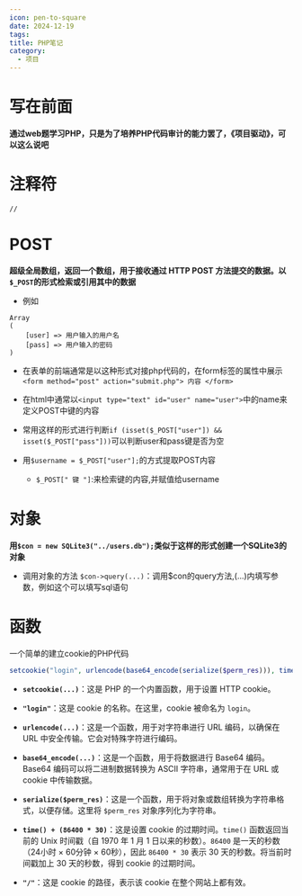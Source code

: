 ```yaml
---
icon: pen-to-square
date: 2024-12-19
tags: 
title: PHP笔记
category:
  - 项目
---
```

# 写在前面
**通过web题学习PHP，只是为了培养PHP代码审计的能力罢了，《项目驱动》，可以这么说吧**

# 注释符
`//`

# POST
**超级全局数组，返回一个数组，用于接收通过 HTTP POST 方法提交的数据。以`$_POST`的形式检索或引用其中的数据**
- 例如
```
Array
(
    [user] => 用户输入的用户名
    [pass] => 用户输入的密码
)
```

- 在表单的前端通常是以这种形式对接php代码的，在form标签的属性中展示
  `<form method="post" action="submit.php"> 内容 </form>`
  
- 在html中通常以`<input type="text" id="user" name="user">`中的name来定义POST中键的内容

- 常用这样的形式进行判断`if (isset($_POST["user"]) && isset($_POST["pass"]))`可以判断user和pass键是否为空
  
- 用`$username = $_POST["user"];`的方式提取POST内容
  - `$_POST[" 键 "]`:来检索键的内容,并赋值给username

# 对象
**用`$con = new SQLite3("../users.db");`类似于这样的形式创建一个SQLite3的对象**

- 调用对象的方法
  `$con->query(...)`：调用$con的query方法,(...)内填写参数，例如这个可以填写sql语句

# 函数
一个简单的建立cookie的PHP代码

```php
setcookie("login", urlencode(base64_encode(serialize($perm_res))), time() + (86400 * 30), "/");
```

-  **`setcookie(...)`**：这是 PHP 的一个内置函数，用于设置 HTTP cookie。
  
- **`"login"`**：这是 cookie 的名称。在这里，cookie 被命名为 `login`。
  
- **`urlencode(...)`**：这是一个函数，用于对字符串进行 URL 编码，以确保在 URL 中安全传输。它会对特殊字符进行编码。
  
- **`base64_encode(...)`**：这是一个函数，用于将数据进行 Base64 编码。Base64 编码可以将二进制数据转换为 ASCII 字符串，通常用于在 URL 或 cookie 中传输数据。
  
- **`serialize($perm_res)`**：这是一个函数，用于将对象或数组转换为字符串格式，以便存储。这里将 `$perm_res` 对象序列化为字符串。
  
- **`time() + (86400 * 30)`**：这是设置 cookie 的过期时间。`time()` 函数返回当前的 Unix 时间戳（自 1970 年 1 月 1 日以来的秒数）。`86400` 是一天的秒数（24小时 × 60分钟 × 60秒），因此 `86400 * 30` 表示 30 天的秒数。将当前时间戳加上 30 天的秒数，得到 cookie 的过期时间。
  
- **`"/"`**：这是 cookie 的路径，表示该 cookie 在整个网站上都有效。